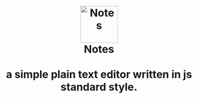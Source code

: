 <h1 align="center">
  <br>
  <a href="https://aerobird98.github.io/Page"><img src="https://aerobird98.github.io/Page/img/Notes.svg" alt="Notes" width="100"></a>
  <br>
  Notes
  <br>
  <br>
  a simple plain text editor written in js standard style.
  <br>
  <br>
</h1>
